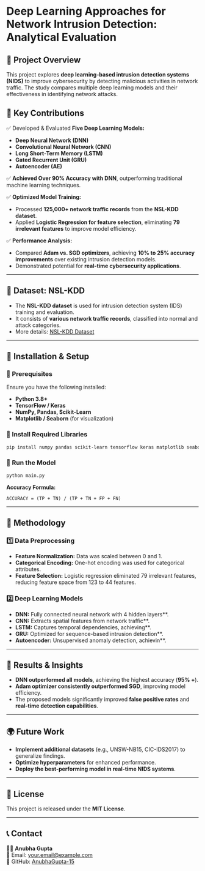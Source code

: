# **Deep Learning Approaches for Network Intrusion Detection: Analytical Evaluation**

## **📌 Project Overview**
This project explores **deep learning-based intrusion detection systems (NIDS)** to improve cybersecurity by detecting malicious activities in network traffic. The study compares multiple deep learning models and their effectiveness in identifying network attacks.

## **🚀 Key Contributions**
✅ Developed & Evaluated **Five Deep Learning Models:**
- **Deep Neural Network (DNN)**
- **Convolutional Neural Network (CNN)**
- **Long Short-Term Memory (LSTM)**
- **Gated Recurrent Unit (GRU)**
- **Autoencoder (AE)**

✅ **Achieved Over 90% Accuracy with DNN**, outperforming traditional machine learning techniques.

✅ **Optimized Model Training:**
- Processed **125,000+ network traffic records** from the **NSL-KDD dataset**.
- Applied **Logistic Regression for feature selection**, eliminating **79 irrelevant features** to improve model efficiency.

✅ **Performance Analysis:**
- Compared **Adam vs. SGD optimizers**, achieving **10% to 25% accuracy improvements** over existing intrusion detection models.
- Demonstrated potential for **real-time cybersecurity applications**.

---

## **📂 Dataset: NSL-KDD**
- The **NSL-KDD dataset** is used for intrusion detection system (IDS) training and evaluation.
- It consists of **various network traffic records**, classified into normal and attack categories.
- More details: [NSL-KDD Dataset](https://www.unb.ca/cic/datasets/nsl.html)

---

## **📌 Installation & Setup**
### **🔹 Prerequisites**
Ensure you have the following installed:
- **Python 3.8+**
- **TensorFlow / Keras**
- **NumPy, Pandas, Scikit-Learn**
- **Matplotlib / Seaborn** (for visualization)

### **🔹 Install Required Libraries**
```sh
pip install numpy pandas scikit-learn tensorflow keras matplotlib seaborn
```



### **🔹 Run the Model**
```sh
python main.py
```



**Accuracy Formula:**
```
ACCURACY = (TP + TN) / (TP + TN + FP + FN)
```

---

## **🔬 Methodology**
### **1️⃣ Data Preprocessing**
- **Feature Normalization:** Data was scaled between 0 and 1.
- **Categorical Encoding:** One-hot encoding was used for categorical attributes.
- **Feature Selection:** Logistic regression eliminated 79 irrelevant features, reducing feature space from 123 to 44 features.

### **2️⃣ Deep Learning Models**
- **DNN:** Fully connected neural network with 4 hidden layers**.
- **CNN:** Extracts spatial features from network traffic**.
- **LSTM:** Captures temporal dependencies, achieving**.
- **GRU:** Optimized for sequence-based intrusion detection**.
- **Autoencoder:** Unsupervised anomaly detection, achievin**.

---

## **🎯 Results & Insights**
- **DNN outperformed all models**, achieving the highest accuracy (**95% +**).
- **Adam optimizer consistently outperformed SGD**, improving model efficiency.
- The proposed models significantly improved **false positive rates** and **real-time detection capabilities**.

---

## **🌍 Future Work**
- **Implement additional datasets** (e.g., UNSW-NB15, CIC-IDS2017) to generalize findings.
- **Optimize hyperparameters** for enhanced performance.
- **Deploy the best-performing model in real-time NIDS systems**.

---

## **📜 License**
This project is released under the **MIT License**.

---

## **📞 Contact**
👩‍💻 **Anubha Gupta**  
📧 Email: [your.email@example.com](mailto:your.email@example.com)  
🔗 GitHub: [AnubhaGupta-15](https://github.com/AnubhaGupta-15)  
